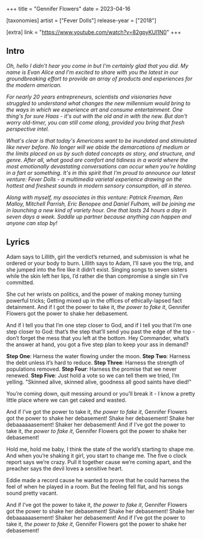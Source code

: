 +++
title = "Gennifer Flowers"
date = 2023-04-16

[taxonomies]
artist = ["Fever Dolls"]
release-year = ["2018"]

[extra]
link = "https://www.youtube.com/watch?v=82gpyKUl1N0"
+++

## Intro

*Oh, hello I didn't hear you come in but I'm certainly glad that you did.
My name is Evan Alice and I'm excited to share with you the latest in our groundbreaking effort to provide an array of products and experiences for the modern american.*

*For nearly 20 years entrepreneurs, scientists and visionaries have struggled to understand what changes the new millennium would bring to the ways in which we experience art and consume entertainment.
One thing's for sure Haas - it's out with the old and in with the new.
But don't worry old-timer, you can still come along, provided you bring that fresh perspective intel.*

<span class="l1">*What's clear is that today's Americans want to be inundated and stimulated like never before. No longer will we abide the demarcations of medium or the limits placed on us by such dated concepts as story, and structure, and genre.*</span>
*After all, what good are comfort and tidiness in a world where the most emotionally devastating conversations can occur when you're holding in a fart or something.
It's in this spirit that I'm proud to announce our latest venture: Fever Dolls -
a multimedia varietal experience drawing on the hottest and freshest sounds in modern sensory consumption, all in stereo.*

*Along with myself, my associates in this venture:
Patrick Freeman, Ren Malloy, Mitchell Parrish, Eric Benopee and Daniel Fulham,
will be joining me in launching a new kind of variety hour.
One that lasts 24 hours a day in seven days a week.
Saddle up partner because anything can happen and anyone can stop by!*

## Lyrics

Adam says to Lillith, girl the verdict’s returned,
<span class="l1">and submission is what he ordered or your body to burn.
Lillith says to Adam, I’ll save you the trip,
and she jumped into the fire like it didn’t exist.</span>
Singing songs to seven sisters while the skin left her lips,
<span class="l1">I’d rather die than compromise a single sin I’ve committed.</span>

<span class="l1">She cut her wrists on politics,</span>
and the power of making money turning powerful tricks;
Getting mixed up in the offices of ethically-lapsed fact detainment.
And if I got the power to take it, *the power to fake it*,
Gennifer Flowers got the power to shake her debasement.

And if I tell you that I’m one step closer to God,
<span class="l1">and if I tell you that I’m one step closer to God:
that’s the step that’ll send you past the edge of the top -
don’t forget the mess that you left at the bottom.</span>
Hey Commander, what’s the answer at hand,
you got a five step plan to keep your ass in demand?

**Step One**: Harness the water flowing under the moon.
**Step Two**: Harness the debt unless it’s hard to reduce.
**Step Three**: Harness the strength of populations removed.
**Step Four**: Harness the promise that we never renewed.
<span class="l1">**Step Five**: Just hold a vote so we can tell them we tried, I’m yelling.
"Skinned alive, skinned alive, goodness all good saints have died!"</span>

You’re coming down,
quit messing around or you’ll break it -
I know a pretty little place where we can get caked and wasted.

And if I’ve got the power to take it, *the power to fake it*,
Gennifer Flowers got the power to shake her debasement!
Shake her debasement!
Shake her debaaaaaasement!
Shaker her debasement!
And if I’ve got the power to take it, *the power to fake it*,
Gennifer Flowers got the power to shake her debasement!

Hold me, hold me baby,
I think the state of the world’s starting to shape me.
And when you’re shaking it girl, you start to change me.
The five o clock report says we’re crazy.
Pull it together cause we’re coming apart,
<span class="l1">and the preacher says the devil loves a sensitive heart.</span>

Eddie made a record cause he wanted to prove
that he could harness the feel of when he played in a room.
But the feeling fell flat,
and his songs sound pretty vacant.

And if I’ve got the power to take it, *the power to fake it*,
Gennifer Flowers got the power to shake her debasement!
Shake her debasement!
Shake her debaaaaaasement!
Shaker her debasement!
And if I’ve got the power to take it, *the power to fake it*,
Gennifer Flowers got the power to shake her debasement!
